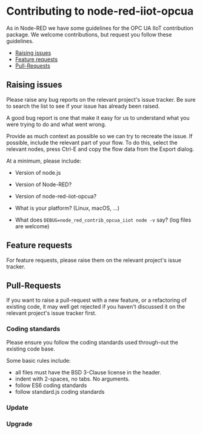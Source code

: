 # Contributing to node-red-iiot-opcua

As in Node-RED we have some guidelines for the OPC UA IIoT contribution package.
We welcome contributions, but request you follow these guidelines.

 - [Raising issues](#raising-issues)
 - [Feature requests](#feature-requests)
 - [Pull-Requests](#pull-requests)

## Raising issues

Please raise any bug reports on the relevant project's issue tracker.
Be sure to search the list to see if your issue has already been raised.

A good bug report is one that make it easy for us to understand what you were
trying to do and what went wrong.

Provide as much context as possible so we can try to recreate the issue.
If possible, include the relevant part of your flow. To do this, select the
relevant nodes, press Ctrl-E and copy the flow data from the Export dialog.

At a minimum, please include:

 - Version of node.js
 - Version of Node-RED?
 - Version of node-red-iiot-opcua?
 
 - What is your platform? (Linux, macOS, ...)
 - What does `DEBUG=node_red_contrib_opcua_iiot node -v` say? (log files are welcome)

## Feature requests

For feature requests, please raise them on the relevant project's issue tracker.

## Pull-Requests

If you want to raise a pull-request with a new feature, or a refactoring
of existing code, it may well get rejected if you haven't discussed it on the relevant project's issue tracker first.

### Coding standards

Please ensure you follow the coding standards used through-out the existing code base.

Some basic rules include:

 - all files must have the BSD 3-Clause license in the header.
 - indent with 2-spaces, no tabs. No arguments.
 - follow ES6 coding standards
 - follow standard.js coding standards

### Update

### Upgrade
